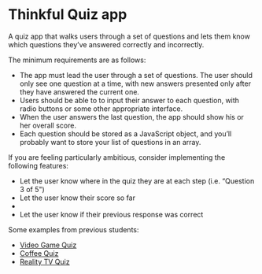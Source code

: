 # Thinkful Quiz app

A quiz app that walks users through a set of questions and lets them know which questions they’ve answered correctly and incorrectly. 

The minimum requirements are as follows:

- The app must lead the user through a set of questions. The user should only see one question at a time, with new answers presented only after they have answered the current one.
- Users should be able to to input their answer to each question, with radio buttons or some other appropriate interface.
- When the user answers the last question, the app should show his or her overall score.
- Each question should be stored as a JavaScript object, and you’ll probably want to store your list of questions in an array.

If you are feeling particularly ambitious, consider implementing the following features:

- Let the user know where in the quiz they are at each step (i.e. “Question 3 of 5")
- Let the user know their score so far
- 
- Let the user know if their previous response was correct

Some examples from previous students:

- [Video Game Quiz](http://keithlamar.github.io/videogamequiz/)
- [Coffee Quiz](http://mreiben.github.io/projects_page/coffeequiz/index.html)
- [Reality TV Quiz](http://case-dubs.github.io/realitytvquiz/)